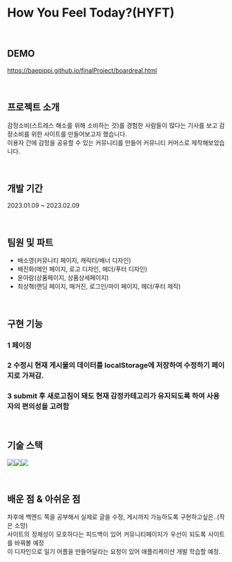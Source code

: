 # How You Feel Today?(HYFT)

<br>

## DEMO
https://baepippi.github.io/finalProject/boardreal.html

<br>

## 프로젝트 소개

<p align="justify">
감정소비(스트레스 해소를 위해 소비하는 것)를 경험한 사람들이 많다는 기사를 보고 감정소비를 위한 사이트를 만들어보고자 했습니다.
<br>
이용자 간에 감정을 공유할 수 있는 커뮤니티를 만들어 커뮤니티 커머스로 제작해보았습니다.
</p>

<br>

## 개발 기간

<p align="justify">
2023.01.09 ~ 2023.02.09
</p>

<br>

## 팀원 및 파트

<ul>
<li> 배소영(커뮤니티 페이지, 캐릭터/배너 디자인)</li>
<li> 배진화(메인 페이지, 로고 디자인, 헤더/푸터 디자인)</li>
<li> 윤아람(상품페이지, 상품상세페이지)</li>
<li> 최상혁(랜딩 페이지, 매거진, 로그인/마이 페이지, 헤더/푸터 제작)</li>
</ul>

<br>

## 구현 기능

### 1 페이징

### 2 수정시 현재 게시물의 데이터를  localStorage에 저장하여 수정하기 페이지로 가져감.

### 3 submit 후 새로고침이 돼도 현재 감정카테고리가 유지되도록 하여 사용자의 편의성을 고려함

<br>

## 기술 스택

<img src="https://img.shields.io/badge/html5-E34F26?style=for-the-badge&logo=html5&logoColor=white"><img src="https://img.shields.io/badge/css-1572B6?style=for-the-badge&logo=css3&logoColor=white"><img src="https://img.shields.io/badge/javascript-F7DF1E?style=for-the-badge&logo=javascript&logoColor=black">

<br>

## 배운 점 & 아쉬운 점

<p align="justify">
차후에 백엔드 쪽을 공부해서 실제로 글을 수정, 게시까지 가능하도록 구현하고싶은..(작은 소망)
<br>
사이트의 정체성이 모호하다는 피드백이 있어 커뮤니티페이지가 우선이 되도록 사이트를 바꿔볼 예정
<br>
이 디자인으로 일기 어플을 만들어달라는 요청이 있어 애플리케이션 개발 학습할 예정.
</p>

<br>


